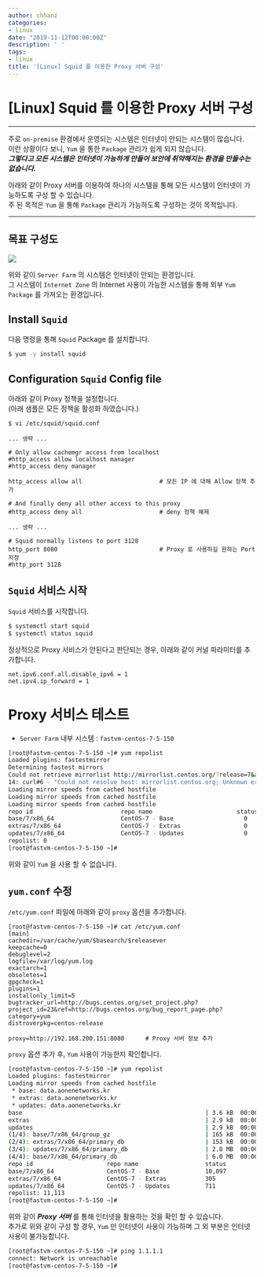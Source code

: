 ```yaml
---
author: chhanz
categories:
- linux
date: "2019-11-12T00:00:00Z"
description: ' '
tags:
- linux
title: '[Linux] Squid 를 이용한 Proxy 서버 구성'
---
```


# [Linux] Squid 를 이용한 Proxy 서버 구성
* * *
주로 `on-premise` 환경에서 운영되는 시스템은 인터넷이 안되는 시스템이 많습니다.   
이런 상황이다 보니, `Yum` 을 통한 `Package` 관리가 쉽게 되지 않습니다.   
***그렇다고 모든 시스템은 인터넷이 가능하게 만들어 보안에 취약해지는 환경을 만들수는 없습니다.***   
   
아래와 같이 Proxy 서버를 이용하여 하나의 시스템을 통해 모든 시스템이 인터넷이 가능하도록 구성 할 수 있습니다.   
주 된 목적은 `Yum` 을 통해 `Package` 관리가 가능하도록 구성하는 것이 목적입니다.   

* * *
## 목표 구성도
<img src="/assets/images/post/2019-11-13-squid/image1.png" style="max-width: 70%; height: auto;">   
       
위와 같이 `Server Farm` 의 시스템은 인터넷이 안되는 환경입니다.   
그 시스템이 `Internet Zone` 의 Internet 사용이 가능한 시스템을 통해 외부 `Yum Package` 를 가져오는 환경입니다.   
   
## Install `Squid`
다음 명령을 통해 `Squid` Package 를 설치합니다.   
```bash
$ yum -y install squid
```
   
## Configuration `Squid` Config file
아래와 같이 Proxy 정책을 설정합니다.   
(아래 샘플은 모든 정책을 활성화 하였습니다.)   
```console
$ vi /etc/squid/squid.conf

... 생략 ...

# Only allow cachemgr access from localhost
#http_access allow localhost manager
#http_access deny manager

http_access allow all                      # 모든 IP 에 대해 Allow 정책 추가

# And finally deny all other access to this proxy
#http_access deny all                      # deny 정책 해제

... 생략 ...

# Squid normally listens to port 3128      
http_port 8080                             # Proxy 로 사용하길 원하는 Port 지정
#http_port 3128
```
   
## `Squid` 서비스 시작
`Squid` 서비스를 시작합니다.   
```bash
$ systemctl start squid
$ systemctl status squid
```
정상적으로 Proxy 서비스가 안된다고 판단되는 경우, 아래와 같이 커널 파라미터를 추가합니다.   
```console
net.ipv6.conf.all.disable_ipv6 = 1
net.ipv4.ip_forward = 1
```
   
# Proxy 서비스 테스트
* `Server Farm`  내부 시스템 : `fastvm-centos-7-5-150`   
```bash
[root@fastvm-centos-7-5-150 ~]# yum repolist
Loaded plugins: fastestmirror
Determining fastest mirrors
Could not retrieve mirrorlist http://mirrorlist.centos.org/?release=7&arch=x86_64&repo=os&infra=stock error was
14: curl#6 - "Could not resolve host: mirrorlist.centos.org; Unknown error"
Loading mirror speeds from cached hostfile
Loading mirror speeds from cached hostfile
Loading mirror speeds from cached hostfile
repo id                         repo name                        status
base/7/x86_64                   CentOS-7 - Base                    0     
extras/7/x86_64                 CentOS-7 - Extras                  0     
updates/7/x86_64                CentOS-7 - Updates                 0     
repolist: 0
[root@fastvm-centos-7-5-150 ~]#
```
위와 같이 `Yum` 을 사용 할 수 없습니다.   

## `yum.conf` 수정
`/etc/yum.conf` 파일에 아래와 같이 `proxy` 옵션을 추가합니다.   
```console
[root@fastvm-centos-7-5-150 ~]# cat /etc/yum.conf 
[main]
cachedir=/var/cache/yum/$basearch/$releasever
keepcache=0
debuglevel=2
logfile=/var/log/yum.log
exactarch=1
obsoletes=1
gpgcheck=1
plugins=1
installonly_limit=5
bugtracker_url=http://bugs.centos.org/set_project.php?project_id=23&ref=http://bugs.centos.org/bug_report_page.php?category=yum
distroverpkg=centos-release

proxy=http://192.168.200.151:8080      # Proxy 서버 정보 추가
```
`proxy` 옵션 추가 후, `Yum` 사용이 가능한지 확인합니다.   
```bash
[root@fastvm-centos-7-5-150 ~]# yum repolist
Loaded plugins: fastestmirror
Loading mirror speeds from cached hostfile
 * base: data.aonenetworks.kr
 * extras: data.aonenetworks.kr
 * updates: data.aonenetworks.kr
base                                                    | 3.6 kB  00:00:00     
extras                                                  | 2.9 kB  00:00:00     
updates                                                 | 2.9 kB  00:00:00     
(1/4): base/7/x86_64/group_gz                           | 165 kB  00:00:00     
(2/4): extras/7/x86_64/primary_db                       | 153 kB  00:00:00     
(3/4): updates/7/x86_64/primary_db                      | 2.8 MB  00:00:00     
(4/4): base/7/x86_64/primary_db                         | 6.0 MB  00:00:00     
repo id                     repo name                   status
base/7/x86_64               CentOS-7 - Base             10,097
extras/7/x86_64             CentOS-7 - Extras           305
updates/7/x86_64            CentOS-7 - Updates          711
repolist: 11,113
[root@fastvm-centos-7-5-150 ~]# 
```
위와 같이 ***Proxy 서버*** 를 통해 인터넷을 활용하는 것을 확인 할 수 있습니다.   
추가로 위와 같이 구성 할 경우, `Yum` 만 인터넷이 사용이 가능하며 그 외 부분은 인터넷 사용이 불가능합니다.   
```bash
[root@fastvm-centos-7-5-150 ~]# ping 1.1.1.1
connect: Network is unreachable
[root@fastvm-centos-7-5-150 ~]#
```
 